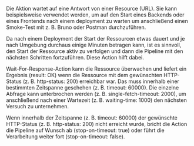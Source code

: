 Die Aktion wartet auf eine Antwort von einer Resource (URL). Sie kann
beispielsweise verwendet werden, um auf den Start eines Backends oder eines
Frontends nach einem deployment zu warten um anschließend einen Smoke-Test mit
z. B. Bruno oder Postman durchzuführen.

Da nach einem Deployment der Start der Ressourcen etwas dauert und je nach
Umgebung durchaus einige Minuten betragen kann, ist es sinnvoll, den Start der
Ressource aktiv zu verfolgen und dann die Pipeline mit den nächsten Schritten
fortzuführen. Diese Action hilft dabei.

Wait-For-Response-Action kann die Ressource überwachen und liefert ein Ergebnis
(result: OK) wenn die Ressource mit dem gewünschten HTTP-Status (z. B.
http-status: 200) erreichbar war. Das muss innerhalb einer bestimmten Zeitspanne
geschehen (z. B. timeout: 60000). Die einzelne Abfrage kann unterbrochen werden
(z. B. single-fetch-timeout: 2000), um anschließend nach einer Wartezeit (z. B.
waiting-time: 1000) den nächsten Versuch zu unternehmen.

Wenn innerhalb der Zeitspanne (z. B. timeout: 60000) der gewünschte HTTP-Status
(z. B. http-status: 200) nicht erreicht wurde, bricht die Action die Pipeline
auf Wunsch ab (stop-on-timeout: true) oder führt die Verarbeitung weiter fort
(stop-on-timeout: false).
